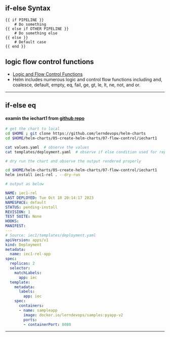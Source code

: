 ## if-else Syntax
```t
{{ if PIPELINE }}
    # Do something
{{ else if OTHER PIPELINE }}
    # Do something else
{{ else }}
    # Default case
{{ end }}
```
## logic flow control functions
* [Logic and Flow Control Functions](https://helm.sh/docs/chart_template_guide/function_list/#logic-and-flow-control-functions)
* Helm includes numerous logic and control flow functions including and, coalesce, default, empty, eq, fail, ge, gt, le, lt, ne, not, and or.
---
## if-else eq
#### examin the iechart1 from [github repo](iechart1/) 

```sh
# get the chart to local 
cd $HOME ; git clone https://github.com/lerndevops/helm-charts
cd $HOME/helm-charts/05-create-helm-charts/07-flow-control/iechart1
```
```sh
cat values.yaml  # observe the values 
cat templates/deployment.yaml  # observe if else condition used for replicas 
```
```sh
# dry run the chart and observe the output rendered properly 

cd $HOME/helm-charts/05-create-helm-charts/07-flow-control/iechart1
helm install iec1-rel . --dry-run 
```
```yaml
# output as below 

NAME: iec1-rel
LAST DEPLOYED: Tue Oct 10 20:14:17 2023
NAMESPACE: default
STATUS: pending-install
REVISION: 1
TEST SUITE: None
HOOKS:
MANIFEST:
---
# Source: iec1/templates/deployment.yaml
apiVersion: apps/v1
kind: Deployment
metadata:
  name: iec1-rel-app
spec:
  replicas: 2
  selector:
    matchLabels:
      app: iec
  template:
    metadata:
      labels:
        app: iec
    spec:
      containers:
      - name: sampleapp
        image: docker.io/lerndevops/samples:pyapp-v2
        ports:
        - containerPort: 8080
```
---